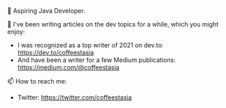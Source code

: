 👋 Aspiring Java Developer.  

👀 I've been writing articles on the dev topics for a while, which you might enjoy: 
- I was recognized as a top writer of 2021 on dev.to: https://dev.to/coffeestasia 
- And have been a writer for a few Medium publications: https://medium.com/@coffeestasia

📫 How to reach me:
- Twitter: https://twitter.com/coffeestasia

